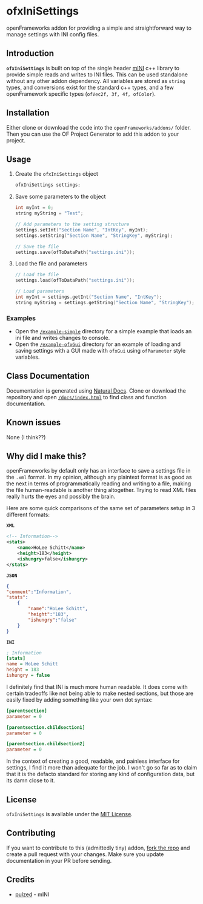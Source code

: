 # ofxIniSettings
openFrameworks addon for providing a simple and straightforward way to manage settings with INI config files.

## Introduction
**`ofxIniSettings`** is built on top of the single header [mINI](https://github.com/pulzed/mINI) c++ library to provide simple reads and writes to INI files. This can be used standalone without any other addon dependency. All variables are stored as `string` types, and conversions exist for the standard c++ types, and a few openFramework specific types (`ofVec2f, 3f, 4f, ofColor`).

## Installation
Either clone or download the code into the `openFrameworks/addons/` folder. Then you can use the OF Project Generator to add this addon to your project.

## Usage
1. Create the `ofxIniSettings` object
	```cpp
	ofxIniSettings settings;
	```
2. Save some parameters to the object
	```cpp
	int myInt = 0;
	string myString = "Test";

	// Add parameters to the setting structure
	settings.setInt("Section Name", "IntKey", myInt);
	settings.setString("Section Name", "StringKey", myString);

	// Save the file
	settings.save(ofToDataPath("settings.ini"));
	```
3. Load the file and parameters
	```cpp
	// Load the file
	settings.load(ofToDataPath("settings.ini"));

	// Load parameters
	int myInt = settings.getInt("Section Name", "IntKey");
	string myString = settings.getString("Section Name", "StringKey");
	```

### Examples
* Open the [`/example-simple`](/example-simple/) directory for a simple example that loads an ini file and writes changes to console.
* Open the [`/example-ofxGui`](/example-ofxGui/) directory for an example of loading and saving settings with a GUI made with `ofxGui` using `ofParameter` style variables.

## Class Documentation
Documentation is generated using [Natural Docs](https://naturaldocs.org/). Clone or download the repository and open [`/docs/index.html`](/docs/index.html) to find class and function documentation.

## Known issues
None (I think??)

## Why did I make this?
openFrameworks by default only has an interface to save a settings file in the `.xml` format. In my opinion, although any plaintext format is as good as the next in terms of programmatically reading and writing to a file, making the file human-readable is another thing altogether. Trying to read XML files really hurts the eyes and possibly the brain.

Here are some quick comparisons of the same set of parameters setup in 3 different formats:

**`XML`**

```xml
<!-- Information-->
<stats>
	<name>HoLee Schitt</name>
	<height>183</height>
	<ishungry>false</ishungry>
</stats>
```

**`JSON`**
```json
{
"comment":"Information",
"stats":
	{
		"name":"HoLee Schitt",
		"height":"183",
		"ishungry":"false"
	}
}
```

**`INI`**
```ini
; Information
[stats]
name = HoLee Schitt
height = 183
ishungry = false
```

I definitely find that INI is much more human readable. It does come with certain tradeoffs like not being able to make nested sections, but those are easily fixed by adding something like your own dot syntax:
```ini
[parentsection]
parameter = 0

[parentsection.childsection1]
parameter = 0

[parentsection.childsection2]
parameter = 0
```

In the context of creating a good, readable, and painless interface for settings, I find it more than adequate for the job. I won't go so far as to claim that it is the defacto standard for storing any kind of configuration data, but its damn close to it.

## License
`ofxIniSettings` is available under the [MIT License](/license.md).

## Contributing
If you want to contribute to this (admittedly tiny) addon, [fork the repo](https://docs.github.com/en/get-started/quickstart/fork-a-repo) and create a pull request with your changes.
Make sure you update documentation in your PR before sending.

## Credits
* [pulzed](https://github.com/pulzed) - mINI
